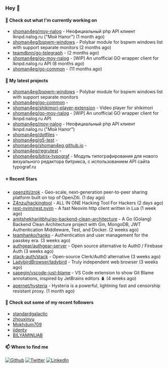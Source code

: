 ### Hey 👋

#### 👷 Check out what I'm currently working on

- [shoman4eg/moy-nalog](https://github.com/shoman4eg/moy-nalog) - Неофициальный php API клиент lknpd.nalog.ru (&#34;Мой Налог&#34;)  (1 month ago)
- [shoman4eg/bspwm-windows](https://github.com/shoman4eg/bspwm-windows) - Polybar module for bspwm windows list with support separate monitors (2 months ago)
- [teamdbnn/go-telegraph](https://github.com/teamdbnn/go-telegraph) -  (2 months ago)
- [shoman4eg/go-moy-nalog](https://github.com/shoman4eg/go-moy-nalog) - [WIP] An unofficial GO wrapper client for lknpd.nalog.ru API  (8 months ago)
- [shoman4eg/go-common](https://github.com/shoman4eg/go-common) -  (11 months ago)

#### 🌱 My latest projects

- [shoman4eg/bspwm-windows](https://github.com/shoman4eg/bspwm-windows) - Polybar module for bspwm windows list with support separate monitors
- [shoman4eg/go-common](https://github.com/shoman4eg/go-common) - 
- [shoman4eg/shikimori-player-extension](https://github.com/shoman4eg/shikimori-player-extension) - Video player for shikimori
- [shoman4eg/go-moy-nalog](https://github.com/shoman4eg/go-moy-nalog) - [WIP] An unofficial GO wrapper client for lknpd.nalog.ru API 
- [shoman4eg/moy-nalog](https://github.com/shoman4eg/moy-nalog) - Неофициальный php API клиент lknpd.nalog.ru (&#34;Мой Налог&#34;) 
- [shoman4eg/dotfiles](https://github.com/shoman4eg/dotfiles) - 
- [shoman4eg/g5-test](https://github.com/shoman4eg/g5-test) - 
- [shoman4eg/shoman4eg.github.io](https://github.com/shoman4eg/shoman4eg.github.io) - 
- [shoman4eg/regrutest](https://github.com/shoman4eg/regrutest) - 
- [shoman4eg/bitrix-typograf](https://github.com/shoman4eg/bitrix-typograf) - Модуль типографирования для нового визуального редактора битрикса, с использованием API сайта typograf.ru

#### ⭐ Recent Stars

- [openziti/zrok](https://github.com/openziti/zrok) - Geo-scale, next-generation peer-to-peer sharing platform built on top of OpenZiti. (1 day ago)
- [Z4nzu/hackingtool](https://github.com/Z4nzu/hackingtool) - ALL IN ONE Hacking Tool For Hackers (2 days ago)
- [rest-nvim/rest.nvim](https://github.com/rest-nvim/rest.nvim) - A fast Neovim http client written in Lua (1 week ago)
- [amitshekhariitbhu/go-backend-clean-architecture](https://github.com/amitshekhariitbhu/go-backend-clean-architecture) - A Go (Golang) Backend Clean Architecture project with Gin, MongoDB, JWT Authentication Middleware, Test, and Docker. (2 weeks ago)
- [teamhanko/hanko](https://github.com/teamhanko/hanko) - Authentication and user management for the passkey era. (3 weeks ago)
- [authgear/authgear-server](https://github.com/authgear/authgear-server) - Open source alternative to Auth0 / Firebase Auth (3 weeks ago)
- [stack-auth/stack](https://github.com/stack-auth/stack) - Open-source Clerk/Auth0 alternative (3 weeks ago)
- [LadybirdBrowser/ladybird](https://github.com/LadybirdBrowser/ladybird) - Truly independent web browser (3 weeks ago)
- [sapegin/vscode-just-blame](https://github.com/sapegin/vscode-just-blame) - VS Code extension to show Git Blame annotations, inspired by JetBrains editors 🪲 (4 weeks ago)
- [apernet/hysteria](https://github.com/apernet/hysteria) - Hysteria is a powerful, lightning fast and censorship resistant proxy. (1 month ago)

#### 👯 Check out some of my recent followers

- [standardgalactic](https://github.com/standardgalactic)
- [zhouxinyu](https://github.com/zhouxinyu)
- [Mokhdum709](https://github.com/Mokhdum709)
- [iidenty](https://github.com/iidenty)
- [BILYAMINUAB](https://github.com/BILYAMINUAB)


#### 📫 Where to find me
<p>
<a href="https://github.com/shoman4eg" target="_blank"><img alt="Github" src="https://img.shields.io/badge/GitHub-%2312100E.svg?&style=for-the-badge&logo=Github&logoColor=white" /></a>
<a href="https://twitter.com/shoman4eg" target="_blank"><img alt="Twitter" src="https://img.shields.io/badge/twitter-%231DA1F2.svg?&style=for-the-badge&logo=twitter&logoColor=white" /></a>
<a href="https://www.linkedin.com/in/artemdubinin/" target="_blank"><img alt="LinkedIn" src="https://img.shields.io/badge/linkedin-%230077B5.svg?&style=for-the-badge&logo=linkedin&logoColor=white" /></a>
</p>
